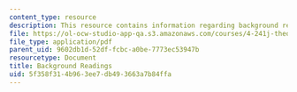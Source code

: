 ```yaml
---
content_type: resource
description: This resource contains information regarding background readings.
file: https://ol-ocw-studio-app-qa.s3.amazonaws.com/courses/4-241j-theory-of-city-form-spring-2013/5f358f314b963ee7db493663a7b84ffa_MIT4_241JS13_readings-bg.pdf
file_type: application/pdf
parent_uid: 9602db1d-52df-fcbc-a0be-7773ec53947b
resourcetype: Document
title: Background Readings
uid: 5f358f31-4b96-3ee7-db49-3663a7b84ffa
---
```

